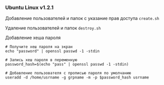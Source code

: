### Ubuntu Linux v1.2.1
Добавление пользователей и папок с указание прав доступа
`create.sh`

Удаление пользователей и папок
`destroy.sh`

Добавление хеша пароля
```
# Получите хеш пароля на экран
echo "password" | openssl passwd -1 -stdin

# Запись хеш пароля в переменную
password_hash=$(echo "pass" | openssl passwd -1 -stdin)

# Добавление пользователя с прописью пароля по умолчанию
useradd -d /home/usrname -g grpname -m -p $password_hash usrname
```